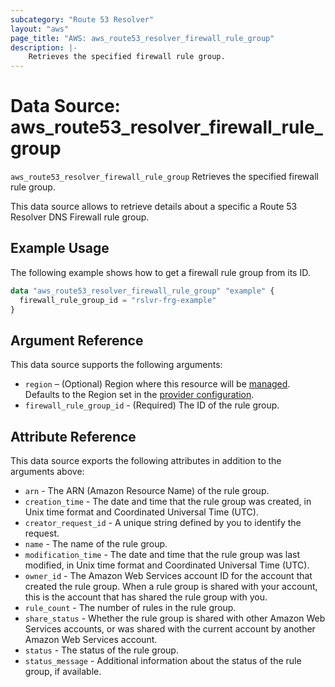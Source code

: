```yaml
---
subcategory: "Route 53 Resolver"
layout: "aws"
page_title: "AWS: aws_route53_resolver_firewall_rule_group"
description: |-
    Retrieves the specified firewall rule group.
---
```


# Data Source: aws_route53_resolver_firewall_rule_group

`aws_route53_resolver_firewall_rule_group` Retrieves the specified firewall rule group.

This data source allows to retrieve details about a specific a Route 53 Resolver DNS Firewall rule group.

## Example Usage

The following example shows how to get a firewall rule group from its ID.

```terraform
data "aws_route53_resolver_firewall_rule_group" "example" {
  firewall_rule_group_id = "rslvr-frg-example"
}
```

## Argument Reference

This data source supports the following arguments:

* `region` – (Optional) Region where this resource will be [managed](https://docs.aws.amazon.com/general/latest/gr/rande.html#regional-endpoints). Defaults to the Region set in the [provider configuration](https://registry.terraform.io/providers/hashicorp/aws/latest/docs#aws-configuration-reference).
* `firewall_rule_group_id` - (Required) The ID of the rule group.

## Attribute Reference

This data source exports the following attributes in addition to the arguments above:

* `arn` - The ARN (Amazon Resource Name) of the rule group.
* `creation_time` - The date and time that the rule group was created, in Unix time format and Coordinated Universal Time (UTC).
* `creator_request_id` - A unique string defined by you to identify the request.
* `name` - The name of the rule group.
* `modification_time` - The date and time that the rule group was last modified, in Unix time format and Coordinated Universal Time (UTC).
* `owner_id` - The Amazon Web Services account ID for the account that created the rule group. When a rule group is shared with your account, this is the account that has shared the rule group with you.
* `rule_count` - The number of rules in the rule group.
* `share_status` - Whether the rule group is shared with other Amazon Web Services accounts, or was shared with the current account by another Amazon Web Services account.
* `status` - The status of the rule group.
* `status_message` - Additional information about the status of the rule group, if available.
